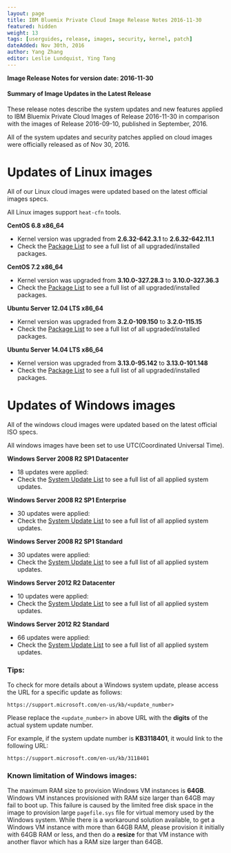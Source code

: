 ```yaml
---
layout: page
title: IBM Bluemix Private Cloud Image Release Notes 2016-11-30
featured: hidden
weight: 13
tags: [userguides, release, images, security, kernel, patch]
dateAdded: Nov 30th, 2016
author: Yang Zhang
editor: Leslie Lundquist, Ying Tang
---
```


**Image Release Notes for version date: 2016-11-30**

#### **Summary of Image Updates in the Latest Release**

These release notes describe the system updates and new features applied to IBM Bluemix Private Cloud Images of Release 2016-11-30 in comparison with the images of Release 2016-09-10, published in September, 2016.

All of the system updates and security patches applied on cloud images were officially released as of Nov 30, 2016.

# **Updates of Linux images**

All of our Linux cloud images were updated based on the latest official images specs.

All Linux images support `heat-cfn` tools.

**CentOS 6.8 x86_64**

 * Kernel version was upgraded from  **2.6.32-642.3.1** to **2.6.32-642.11.1**
 * Check the [Package List](../centos-6.8.txt) to see a full list of all upgraded/installed packages.

**CentOS 7.2 x86_64**

 * Kernel version was upgraded from **3.10.0-327.28.3** to **3.10.0-327.36.3**
 * Check the [Package List](../centos-7.2.txt) to see a full list of all upgraded/installed packages.

**Ubuntu Server 12.04 LTS x86_64**

 * Kernel version was upgraded from **3.2.0-109.150** to **3.2.0-115.15**
 * Check the [Package List](../ubuntu-12.04.txt) to see a full list of all upgraded/installed packages.

**Ubuntu Server 14.04 LTS x86_64**

 * Kernel version was upgraded from **3.13.0-95.142** to **3.13.0-101.148**
 * Check the [Package List](../ubuntu-14.04.txt) to see a full list of all upgraded/installed packages.

# **Updates of Windows images**

All of the windows cloud images were updated based on the latest official ISO specs.

All windows images have been set to use UTC(Coordinated Universal Time).

**Windows Server 2008 R2 SP1 Datacenter**

* 18 updates were applied: 
* Check the [System Update List](../win-2008r2-datacenter.txt) to see a full list of all applied system updates.

**Windows Server 2008 R2 SP1 Enterprise**

 * 30 updates were applied:
 * Check the [System Update List](../win-2008r2-enterprise.txt) to see a full list of all applied system updates.

**Windows Server 2008 R2 SP1 Standard**

 * 30 updates were applied:
 * Check the [System Update List](../win-2008r2-standard.txt) to see a full list of all applied system updates.

**Windows Server 2012 R2 Datacenter**

 * 10 updates were applied:
 * Check the [System Update List](../win-2012r2-datacenter.txt) to see a full list of all applied system updates.

**Windows Server 2012 R2 Standard**

* 66 updates were applied:
* Check the [System Update List](../win-2012r2-standard.txt) to see a full list of all applied system updates.

### **Tips:**

To check for more details about a Windows system update, please access the URL for a specific update as follows:

```
https://support.microsoft.com/en-us/kb/<update_number>
```

Please replace the `<update_number>` in above URL with the **digits** of the actual system update number.

For example, if the system update number is **KB3118401**, it would link to the following URL:

```
https://support.microsoft.com/en-us/kb/3118401
```

### **Known limitation of Windows images:**

The maximum RAM size to provision Windows VM instances is **64GB**. Windows VM instances provisioned with RAM size larger than 64GB may fail to boot up. This failure is caused by the limited free disk space in the image to provision large `pagefile.sys` file for virtual memory used by the Windows system. While there is a workaround solution available, to get a Windows VM instance with more than 64GB RAM, please provision it initially with 64GB RAM or less, and then do a **resize** for that VM instance with another flavor which has a RAM size larger than 64GB.

